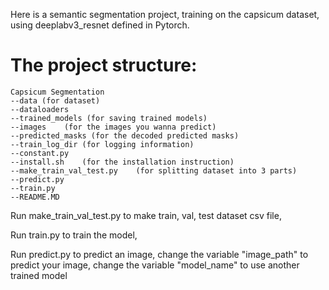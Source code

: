 Here is a semantic segmentation project, 
training on the capsicum dataset,
using deeplabv3_resnet defined in Pytorch.

# The project structure:

    Capsicum Segmentation
    --data (for dataset)
    --dataloaders
    --trained_models (for saving trained models)
    --images    (for the images you wanna predict)
    --predicted_masks (for the decoded predicted masks)
    --train_log_dir (for logging information)
    --constant.py
    --install.sh    (for the installation instruction)
    --make_train_val_test.py    (for splitting dataset into 3 parts)
    --predict.py    
    --train.py
    --README.MD
    

Run make_train_val_test.py to make train, val, test dataset csv file, 

Run train.py to train the model, 

Run predict.py to predict an image, 
    change the variable "image_path" to predict your image, 
    change the variable "model_name" to use another trained model

